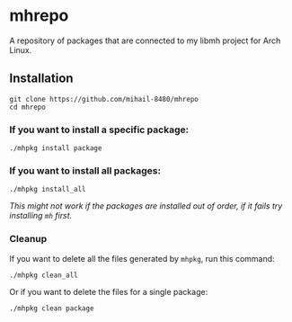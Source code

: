 # mhrepo
A repository of packages that are connected to my libmh project for Arch Linux.

## Installation
```shell
git clone https://github.com/mihail-8480/mhrepo
cd mhrepo
```

### If you want to install a specific package:
```shell
./mhpkg install package
```

### If you want to install all packages:
```shell
./mhpkg install_all
```
*This might not work if the packages are installed out of order, if it fails try installing `mh` first.*

### Cleanup
If you want to delete all the files generated by `mhpkg`, run this command:
```shell
./mhpkg clean_all
```
Or if you want to delete the files for a single package:
```shell
./mhpkg clean package
```